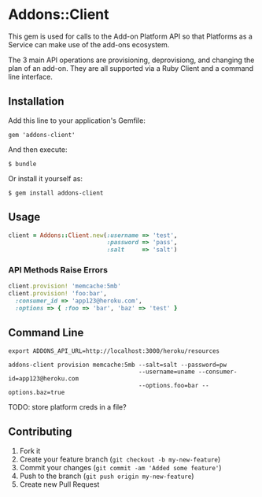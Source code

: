 # Addons::Client

This gem is used for calls to the Add-on Platform API so that Platforms as a Service
can make use of the add-ons ecosystem.

The 3 main API operations are provisioning, deprovisiong, and changing the plan of 
an add-on.  They are all supported via a Ruby Client and a command line interface.

## Installation

Add this line to your application's Gemfile:

    gem 'addons-client'

And then execute:

    $ bundle

Or install it yourself as:

    $ gem install addons-client

## Usage

```ruby
client = Addons::Client.new(:username => 'test',
                            :password => 'pass',
                            :salt     => 'salt') 

```

### API Methods Raise Errors
```ruby
client.provision! 'memcache:5mb'
client.provision! 'foo:bar', 
  :consumer_id => 'app123@heroku.com',
  :options => { :foo => 'bar', 'baz' => 'test' } 
```

## Command Line
    export ADDONS_API_URL=http://localhost:3000/heroku/resources

    addons-client provision memcache:5mb --salt=salt --password=pw 
                                         --username=uname --consumer-id=app123@heroku.com 
                                         --options.foo=bar --options.baz=true

TODO: store platform creds in a file?

## Contributing

1. Fork it
2. Create your feature branch (`git checkout -b my-new-feature`)
3. Commit your changes (`git commit -am 'Added some feature'`)
4. Push to the branch (`git push origin my-new-feature`)
5. Create new Pull Request
